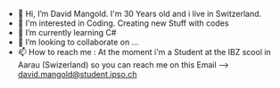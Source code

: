 - 👋 Hi, I’m David Mangold. I'm 30 Years old and i live in Switzerland.
- 👀 I'm interested in Coding. Creating new Stuff with codes
- 🌱 I’m currently learning C#
- 💞️ I’m looking to collaborate on ...
- 📫 How to reach me : At the moment i'm a Student at the IBZ scool in Aarau (Swizerland) so you can reach me on this Email --> david.mangold@student.ipso.ch

<!---
DMangoldD/DMangoldD is a ✨ special ✨ repository because its `README.md` (this file) appears on your GitHub profile.
You can click the Preview link to take a look at your changes.
--->
